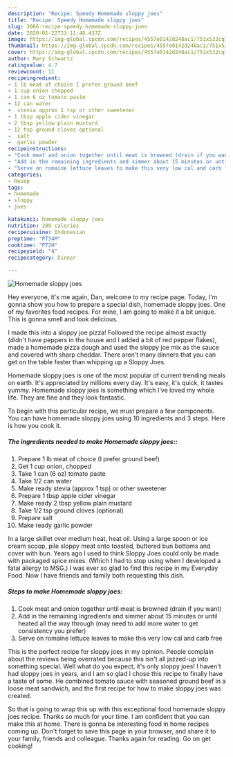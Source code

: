 ```yaml
---
description: "Recipe: Speedy Homemade sloppy joes"
title: "Recipe: Speedy Homemade sloppy joes"
slug: 3066-recipe-speedy-homemade-sloppy-joes
date: 2020-01-22T23:11:48.437Z
image: https://img-global.cpcdn.com/recipes/4557e0142d248ac1/751x532cq70/homemade-sloppy-joes-recipe-main-photo.jpg
thumbnail: https://img-global.cpcdn.com/recipes/4557e0142d248ac1/751x532cq70/homemade-sloppy-joes-recipe-main-photo.jpg
cover: https://img-global.cpcdn.com/recipes/4557e0142d248ac1/751x532cq70/homemade-sloppy-joes-recipe-main-photo.jpg
author: Mary Schwartz
ratingvalue: 4.7
reviewcount: 11
recipeingredient:
- 1 lb meat of choice I prefer ground beef
- 1 cup onion chopped
- 1 can 6 oz tomato paste
- 12 can water
-  stevia approx 1 tsp or other sweetener
- 1 tbsp apple cider vinegar
- 2 tbsp yellow plain mustard
- 12 tsp ground cloves optional
-  salt
-  garlic powder
recipeinstructions:
- "Cook meat and onion together until meat is browned (drain if you want)"
- "Add in the remaining ingredients and simmer about 15 minutes or until heated all the way through (may need to add more water to get consistency you prefer)"
- "Serve on romaine lettuce leaves to make this very low cal and carb free"
categories:
- Resep
tags:
- homemade
- sloppy
- joes

katakunci: homemade sloppy joes
nutrition: 209 calories
recipecuisine: Indonesian
preptime: "PT34M"
cooktime: "PT2H"
recipeyield: "4"
recipecategory: Dinner

---
```



![Homemade sloppy joes](https://img-global.cpcdn.com/recipes/4557e0142d248ac1/751x532cq70/homemade-sloppy-joes-recipe-main-photo.jpg)

Hey everyone, it's me again, Dan, welcome to my recipe page. Today, I'm gonna show you how to prepare a special dish, homemade sloppy joes. One of my favorites food recipes. For mine, I am going to make it a bit unique. This is gonna smell and look delicious.

I made this into a sloppy joe pizza! Followed the recipe almost exactly (didn&#39;t have peppers in the house and I added a bit of red pepper flakes), made a homemade pizza dough and used the sloppy joe mix as the sauce and covered with sharp cheddar. There aren&#39;t many dinners that you can get on the table faster than whipping up a Sloppy Joes.

Homemade sloppy joes is one of the most popular of current trending meals on earth. It's appreciated by millions every day. It's easy, it's quick, it tastes yummy. Homemade sloppy joes is something which I've loved my whole life. They are fine and they look fantastic.


To begin with this particular recipe, we must prepare a few components. You can have homemade sloppy joes using 10 ingredients and 3 steps. Here is how you cook it.

##### The ingredients needed to make Homemade sloppy joes::

1. Prepare 1 lb meat of choice (I prefer ground beef)
1. Get 1 cup onion, chopped
1. Take 1 can (6 oz) tomato paste
1. Take 1/2 can water
1. Make ready  stevia (approx 1 tsp) or other sweetener
1. Prepare 1 tbsp apple cider vinegar
1. Make ready 2 tbsp yellow plain mustard
1. Take 1/2 tsp ground cloves (optional)
1. Prepare  salt
1. Make ready  garlic powder


In a large skillet over medium heat, heat oil. Using a large spoon or ice cream scoop, pile sloppy meat onto toasted, buttered bun bottoms and cover with bun. Years ago I used to think Sloppy Joes could only be made with packaged spice mixes. (Which I had to stop using when I developed a fatal allergy to MSG.) I was ever so glad to find this recipe in my Everyday Food. Now I have friends and family both requesting this dish. 

##### Steps to make Homemade sloppy joes:

1. Cook meat and onion together until meat is browned (drain if you want)
1. Add in the remaining ingredients and simmer about 15 minutes or until heated all the way through (may need to add more water to get consistency you prefer)
1. Serve on romaine lettuce leaves to make this very low cal and carb free


This is the perfect recipe for sloppy joes in my opinion. People complain about the reviews being overrated because this isn&#39;t all jazzed-up into something special. Well what do you expect, it&#39;s only sloppy joes! I haven&#39;t had sloppy joes in years, and I am so glad I chose this recipe to finally have a taste of some. He combined tomato sauce with seasoned ground beef in a loose meat sandwich, and the first recipe for how to make sloppy joes was created. 

So that is going to wrap this up with this exceptional food homemade sloppy joes recipe. Thanks so much for your time. I am confident that you can make this at home. There is gonna be interesting food in home recipes coming up. Don't forget to save this page in your browser, and share it to your family, friends and colleague. Thanks again for reading. Go on get cooking!
